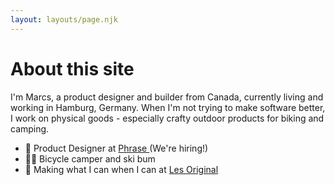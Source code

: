 ```yaml
---
layout: layouts/page.njk
---
```


# About this site

I'm Marcs, a product designer and builder from Canada, currently living and working in Hamburg, Germany. When I'm not trying to make software better, I work on physical goods - especially crafty outdoor products for biking and camping.  
  
- 🦜 Product Designer at [Phrase ](https://www.phrase.com)(We're hiring!)
- 🚵‍♂️ Bicycle camper and ski bum
- 🧵 Making what I can when I can at [Les Original](https://www.github.com/les-original/)

